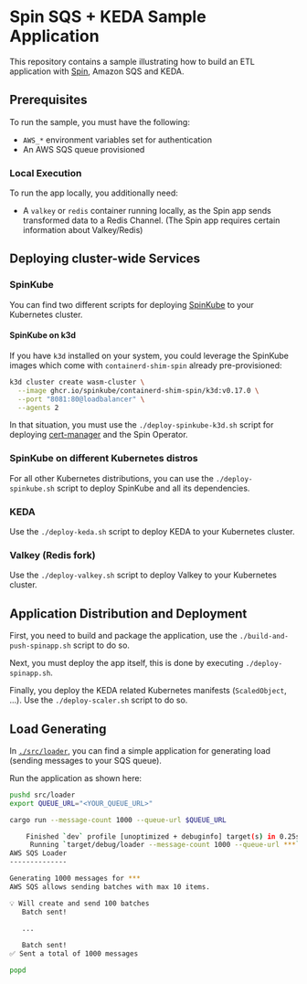 # Spin SQS + KEDA Sample Application

This repository contains a sample illustrating how to build an ETL application with [Spin](https://github.com/fermyon/spin), Amazon SQS and KEDA.

## Prerequisites

To run the sample, you must have the following:

- `AWS_*` environment variables set for authentication
- An AWS SQS queue provisioned

### Local Execution

To run the app locally, you additionally need:

- A `valkey` or `redis` container running locally, as the Spin app sends transformed data to a Redis Channel. (The Spin app requires certain information about Valkey/Redis)

## Deploying cluster-wide Services

### SpinKube

You can find two different scripts for deploying [SpinKube](https://spinkube.dev) to your Kubernetes cluster.

#### SpinKube on k3d

If you have `k3d` installed on your system, you could leverage the SpinKube images which come with `containerd-shim-spin` already pre-provisioned:

```bash
k3d cluster create wasm-cluster \
  --image ghcr.io/spinkube/containerd-shim-spin/k3d:v0.17.0 \
  --port "8081:80@loadbalancer" \
  --agents 2
```

In that situation, you must use the `./deploy-spinkube-k3d.sh` script for deploying [cert-manager](https://cert-manager.io) and the Spin Operator.

### SpinKube on different Kubernetes distros

For all other Kubernetes distributions, you can use the `./deploy-spinkube.sh` script to deploy SpinKube and all its dependencies.

### KEDA

Use the `./deploy-keda.sh` script to deploy KEDA to your Kubernetes cluster.

### Valkey (Redis fork)

Use the `./deploy-valkey.sh` script to deploy Valkey to your Kubernetes cluster.


## Application Distribution and Deployment

First, you need to build and package the application, use the `./build-and-push-spinapp.sh` script to do so.

Next, you must deploy the app itself, this is done by executing `./deploy-spinapp.sh`.

Finally, you deploy the KEDA related Kubernetes manifests (`ScaledObject`, ...). Use the `./deploy-scaler.sh` script to do so.

## Load Generating

In [`./src/loader`](./src/loader/), you can find a simple application for generating load (sending messages to your SQS queue).

Run the application as shown here:

```bash
pushd src/loader
export QUEUE_URL="<YOUR_QUEUE_URL>"

cargo run --message-count 1000 --queue-url $QUEUE_URL

    Finished `dev` profile [unoptimized + debuginfo] target(s) in 0.25s
     Running `target/debug/loader --message-count 1000 --queue-url ***`
AWS SQS Loader
--------------

Generating 1000 messages for ***
AWS SQS allows sending batches with max 10 items.

💡 Will create and send 100 batches
   Batch sent!
   
   ...

   Batch sent!
✅ Sent a total of 1000 messages

popd
```